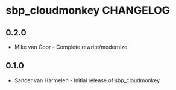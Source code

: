 # sbp_cloudmonkey CHANGELOG

## 0.2.0

* Mike van Goor - Complete rewrite/modernize

## 0.1.0

* Sander van Harmelen - Initial release of sbp_cloudmonkey
